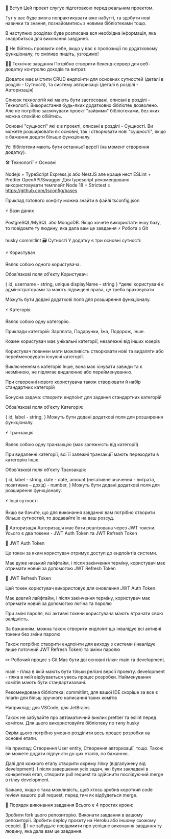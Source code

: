 👋 Вступ
Цей проект слугує підготовкою перед реальним проектом.

Тут у вас буде змога попрактикувати вже набутті, та здобути нові навички та знання, познайомитись з новими бібліотеками тощо.

В наступних розділах буде розписана вся необхідна інформація, яка знадобиться для виконання завдання.

🚀 Не бійтесь проявити себе, якщо у вас є пропозиції по додатковому функціоналу, то сміливо пишіть, узгодимо!

👩‍💻 Технічне завдання
Потрібно створити бекенд-сервер для веб-додатку контролю доходів та витрат.

Додаток має містити CRUD ендпоінти для основних сутностей (деталі в розділі - Сутності), та систему авторизації (деталі в розділі - Авторизація)

Список технологій які мають бути застосовані, описані в розділі - Технології. Використання будь-яких додаткових бібліотек дозволено. Але не потрібно засмічувати проект "зайвими" бібліотеками, без яких можна спокійно обійтись.

Основні "сущності" які є в проекті, описані в розділі - Сущності. Ви можете розширювати як основні, так і створювати нові "сущності", якщо є бажання додати більше функціоналу.

Усі бібліотеки мають бути останньої версії (на момент створення додатку).

🛠 Технології
⚡️ Основні

Nodejs + TypeScript
Express.js або NestJS але краще нест
ESLint + Prettier
OpenAPI/Swagger
Для typescript рекомендовано використовувати темплейт Node 18 + Strictest з https://github.com/tsconfig/bases

Приклад готового конфігу можна знайти в файлі tsconfig.json

⚡️ Бази даних

PostgreSQL/MySQL або MongoDB. Якщо хочете використати іншу базу, то повідомте ту людину, яка дала вам це завдання
⚡️ Робота з Git

husky
commitlint
🗃️ Сутності
У додатку є три основні сутності:

⚡️ Користувач

Являє собою одного користувача.

Обовʼязкові поля обʼєкту Користувач:

{
	id,
	username - string, unique
	displayName - string
}
*деякі користувачі є адміністраторами та мають підвищені права, це треба враховувати

Можуть бути додані додаткові поля для розширення функціоналу.

⚡️ Категорія

Являє собою одну категорію.

Приклади категорій: Зарплата, Подарунки, Їжа, Подорож, Інше.

Кожен користувач має унікальні категорії, незалежні від інших юзерів

Користувач повинен мати можливість створювати нові та видаляти або перейменовувати існуючі категорії.

Виключенням є категорія Інше, вона має існувати завжди та є незмінною, не підлягає видаленню або перейменуванню.

При створенні нового користувача також створювати й набір стандартних категорій

Бонусна задача: створити ендпоінт для задання стандартних категорій

Обовʼязкові поля обʼєкту Категорія:

{
	id,
	label - string,
}
Можуть бути додані додаткові поля для розширення функціоналу.

⚡️ Транзакція

Являє собою одну транзакцію (має залежність від категорії).

При видаленні категорії, всі її залежні транзакції мають переходити в категорію Інше

Обовʼязкові поля обʼєкту Транзакція:

{
	id,
	label - string,
	date - date,
	amount (негативне значення - витрата, позитивне – дохід) - number,
}
Можуть бути додані додаткові поля для розширення функціоналу.

⚡️ Інші сутності

Якщо ви бачите, що для виконання завдання вам потрібно створити більше сутностей, то додавайте їх на ваш розсуд.

🔑️ Авторизація
Авторизація має бути реалізована через JWT токени. Усього є два токени - JWT Auth Token та JWT Refresh Token

🔻️ JWT Auth Token

Це токен за яким користувач отримує доступ до ендпоінтів системи.

Має дуже низький лайфтайм, і після закінчення терміну, користувач має отримати новий за допомогою JWT Refresh Token

🔻️ JWT Refresh Token

Цей токен користувач використовує для оновлення JWT Auth Token.

Має довгий лайфтайм, і після закінчення терміну, користувач має отримати новий за допомогою логіна та паролю

При зміні пароля, всі активні токени користувача мають втрачати свою валідність.

За бажанням, можна також створити ендпоінт що інвалідує всі активні токени без зміни паролю

Також потрібно створити ендпоінти для виходу з системи (інвалідує лише поточний JWT Refresh Token) та зміни паролю

✏️ Робочий процес з Git
Має бути дві основні гілки: main та development.

main - гілка в якій мають бути тільки релізні версії проекту.
development - гілка в якій відбувається увесь процес розробки.
Найменування комітів мають бути стандартизовані.

Рекомендована бібліотека: commitlint, для вашої IDE скоріше за все є плагін для більш зручного написання таких комітів

Наприклад: для VSCode, для JetBrains

Також не забувайте про автоматичний виклик prettier та eslint перед комітом. Для цього використовуйте бібліотеку по типу husky

Окрім цього потрібно умовно розділити весь процес розробки на основні етапи.

На приклад: Створення User entity, Створення авторизації, тощо. Також ви можете додати підпункти до цих етапів, по бажанню.

Далі для кожного етапу створити окрему гілку (відгалужену від development). І після завершення усіх задач, які були закладені в конкретний етап, створити pull request та здійснити послідуючий merge в гілку development.

Бажано, якщо є така можливість, щоб хтось зробив короткий code review вашого pull request, перед тим як відбудеться merge.

📌 Порядок виконання завдання
Всього є 4 простих кроки:

Зробити fork цього репозиторію.
Виконати завдання в вашому репозиторії.
Зробити deploy проєкту на Heroku або іншому схожому сервісі.
🔔 І не забудьте повідомити про успішне виконання завдання ту людину, яка дала вам це завдання.